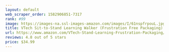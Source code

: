 ```yaml
---
layout: default 
﻿web_scraper_order: 1582906851-7317
rank: #99
image: https://images-na.ssl-images-amazon.com/images/I/61nspfrpouL.jpg
title: VTech Sit-to-Stand Learning Walker (Frustration Free Packaging)
url: https://www.amazon.com/VTech-Stand-Learning-Frustration-Packaging/dp/B0053X62GK/ref=zg_mw_toys-and-games_99?_encoding=UTF8&psc=1&refRID=R42GPHP3YME7595BC2RQ
reviews: 4.8 out of 5 stars
price: $34.99 
---
```

